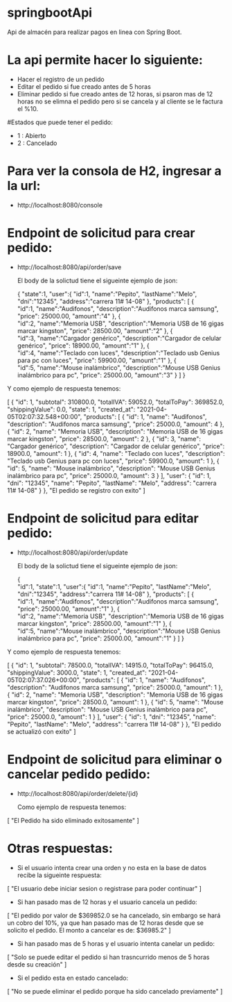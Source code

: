 # springbootApi
Api de  almacén para realizar pagos en linea con Spring Boot.


# La api permite hacer lo siguiente:

- Hacer el registro de un pedido
- Editar el pedido si fue creado antes de 5 horas
- Eliminar pedido si fue creado antes de 12 horas, si psaron mas de 12 horas no se elimna el pedido pero si se cancela y al cliente se le factura el %10.

#Estados que puede tener el pedido:
- 1 : Abierto
- 2 : Cancelado

# Para ver la consola de H2, ingresar a la url:

- http://localhost:8080/console


# Endpoint de solicitud para crear pedido: 

- http://localhost:8080/api/order/save
  
  El body de la solictud tiene el sigueinte ejemplo de json:
  
  {
    "state":1,
    "user":{
        "id":1,
        "name":"Pepito",
        "lastName":"Melo",
        "dni":"12345",
        "address":"carrera 11# 14-08"
    },
    "products": [
        {   
            "id":1,
            "name":"Audifonos",
            "description":"Audifonos marca samsung",
            "price": 25000.00,
            "amount":"4"
        },
        {   
            "id":2,
            "name":"Memoria USB",
            "description":"Memoria USB de 16 gigas marcar kingston",
            "price": 28500.00,
            "amount":"2"
        },
        {   
            "id":3,
            "name":"Cargador genérico",
            "description":"Cargador de celular genérico",
            "price": 18900.00,
            "amount":"1"
        },
        {   
            "id":4,
            "name":"Teclado con luces",
            "description":"Teclado usb Genius para pc con luces",
            "price": 59900.00,
            "amount":"1"
        },
        {   
            "id":5,
            "name":"Mouse inalámbrico",
            "description":"Mouse USB Genius inalámbrico para pc",
            "price": 25000.00,
            "amount":"3"
        }
    ]
}

Y como ejemplo de respuesta tenemos:

[
    {
        "id": 1,
        "subtotal": 310800.0,
        "totalIVA": 59052.0,
        "totalToPay": 369852.0,
        "shippingValue": 0.0,
        "state": 1,
        "created_at": "2021-04-05T02:07:32.548+00:00",
        "products": [
            {
                "id": 1,
                "name": "Audifonos",
                "description": "Audifonos marca samsung",
                "price": 25000.0,
                "amount": 4
            },
            {
                "id": 2,
                "name": "Memoria USB",
                "description": "Memoria USB de 16 gigas marcar kingston",
                "price": 28500.0,
                "amount": 2
            },
            {
                "id": 3,
                "name": "Cargador genérico",
                "description": "Cargador de celular genérico",
                "price": 18900.0,
                "amount": 1
            },
            {
                "id": 4,
                "name": "Teclado con luces",
                "description": "Teclado usb Genius para pc con luces",
                "price": 59900.0,
                "amount": 1
            },
            {
                "id": 5,
                "name": "Mouse inalámbrico",
                "description": "Mouse USB Genius inalámbrico para pc",
                "price": 25000.0,
                "amount": 3
            }
        ],
        "user": {
            "id": 1,
            "dni": "12345",
            "name": "Pepito",
            "lastName": "Melo",
            "address": "carrera 11# 14-08"
        }
    },
    "El pedido se registro con exito"
]




# Endpoint de solicitud para editar pedido: 

- http://localhost:8080/api/order/update
  
   El body de la solictud tiene el sigueinte ejemplo de json:
  
  {   
    "id":1,
    "state":1,
    "user":{
        "id":1,
        "name":"Pepito",
        "lastName":"Melo",
        "dni":"12345",
        "address":"carrera 11# 14-08"
    },
    "products": [
        {   
            "id":1,
            "name":"Audifonos",
            "description":"Audifonos marca samsung",
            "price": 25000.00,
            "amount":"1"
        },
        {   
            "id":2,
            "name":"Memoria USB",
            "description":"Memoria USB de 16 gigas marcar kingston",
            "price": 28500.00,
            "amount":"1"
        },
        {   
            "id":5,
            "name":"Mouse inalámbrico",
            "description":"Mouse USB Genius inalámbrico para pc",
            "price": 25000.00,
            "amount":"1"
        }
    ]
}



Y como ejemplo de respuesta tenemos:

[
    {
        "id": 1,
        "subtotal": 78500.0,
        "totalIVA": 14915.0,
        "totalToPay": 96415.0,
        "shippingValue": 3000.0,
        "state": 1,
        "created_at": "2021-04-05T02:07:37.026+00:00",
        "products": [
            {
                "id": 1,
                "name": "Audifonos",
                "description": "Audifonos marca samsung",
                "price": 25000.0,
                "amount": 1
            },
            {
                "id": 2,
                "name": "Memoria USB",
                "description": "Memoria USB de 16 gigas marcar kingston",
                "price": 28500.0,
                "amount": 1
            },
            {
                "id": 5,
                "name": "Mouse inalámbrico",
                "description": "Mouse USB Genius inalámbrico para pc",
                "price": 25000.0,
                "amount": 1
            }
        ],
        "user": {
            "id": 1,
            "dni": "12345",
            "name": "Pepito",
            "lastName": "Melo",
            "address": "carrera 11# 14-08"
        }
    },
    "El pedido se actualizó con exito"
]


# Endpoint de solicitud para eliminar o cancelar pedido pedido: 

- http://localhost:8080/api/order/delete/{id}
  
  Como ejemplo de respuesta tenemos:

[
    "El Pedido ha sido eliminado exitosamente"
]



# Otras respuestas:

- Si el usuario intenta crear una orden y no esta en la base de datos recibe la sigueinte respuesta:

[
    "El usuario debe iniciar sesion o registrase para poder continuar"
]


- Si han pasado mas de 12 horas y el usuario cancela un pedido:

[
    "El pedido por valor de $369852.0 se ha cancelado, sin embargo se hará un cobro del 10%, ya que han pasado mas de 12 horas desde que se solicito el pedido. El monto a cancelar es de: $36985.2"
]


- Si han pasado mas de 5 horas y el usuario intenta canelar un pedido:

[
    "Solo se puede editar el pedido si han trasncurrido menos de 5 horas desde su creación"
]

- Si el pedido esta en estado cancelado:

[
    "No se puede eliminar el pedido porque ha sido cancelado previamente"
]



